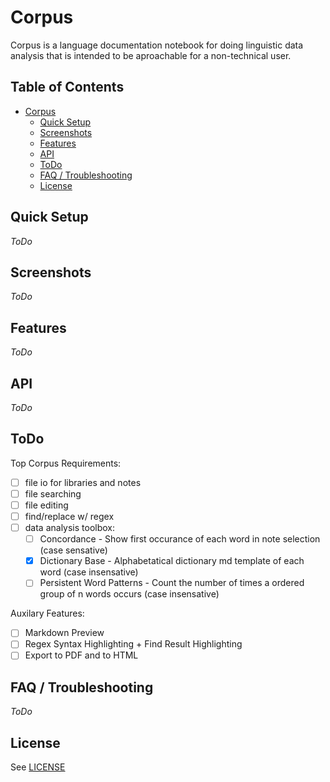 # Corpus

Corpus is a language documentation notebook for doing linguistic data analysis that is intended to be aproachable for a non-technical user.

## Table of Contents
 - [Corpus](#corpus)
	- [Quick Setup](#quick-setup)
	- [Screenshots](#screenshots)
	- [Features](#features)
	- [API](#api)
	- [ToDo](#todo)
	- [FAQ / Troubleshooting](#faq--troubleshooting)
	- [License](#license)

## Quick Setup
*ToDo*

## Screenshots
*ToDo*

## Features
*ToDo*

## API
*ToDo*

## ToDo	
Top Corpus Requirements:

  - [ ] file io for libraries and notes
  - [ ] file searching
  - [ ] file editing
  - [ ] find/replace w/ regex
  - [ ] data analysis toolbox:
    - [ ] Concordance - Show first occurance of each word in note selection (case sensative)
    - [x] Dictionary Base - Alphabetatical dictionary md template of each word (case insensative)
    - [ ] Persistent Word Patterns - Count the number of times a ordered group of n words occurs (case insensative)

Auxilary Features:
  - [ ] Markdown Preview
  - [ ] Regex Syntax Highlighting + Find Result Highlighting
  - [ ] Export to PDF and to HTML

## FAQ / Troubleshooting
*ToDo*

## License
See [LICENSE](LICENSE)
